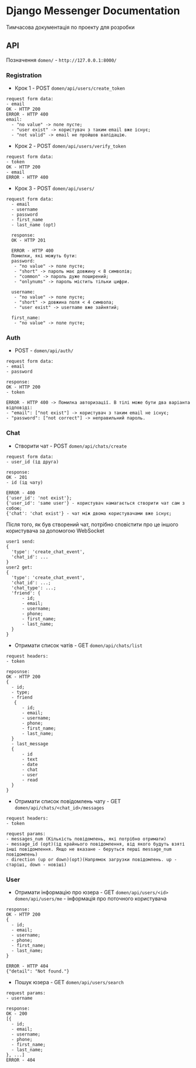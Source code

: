 # Django Messenger Documentation
Тимчасова документація по проекту для розробки
## API
Позначення `domen/` - `http://127.0.0.1:8000/`</br>

### Registration
* Крок 1 - POST `domen/api/users/create_token`
```
request form data:
- email
OK - HTTP 200
ERROR - HTTP 400
email:
  - "no value" -> поле пусте;
  - "user exist" -> користувач з таким email вже існує;
  - "not valid" -> email не пройшов валідацію.
```
* Крок 2 - POST `domen/api/users/verify_token`
```
request form data:
- token
OK - HTTP 200
- email
ERROR - HTTP 400
```
* Крок 3 - POST `domen/api/users/`
```
request form data:
  - email
  - username
  - password
  - first_name
  - last_name (opt)
  
  response: 
  OK - HTTP 201
  
  ERROR - HTTP 400
  Помилки, які можуть бути:
  password:
   - "no value" -> поле пусте;
   - "short" -> пароль має довжину < 8 символів;
   - "common" -> пароль дуже поширений;
   - "onlynums" -> пароль містить тільки цифри.
 
  username:
   - "no value" -> поле пусте;
   - "short" -> довжина поля < 4 символа;
   - "user exist" -> username вже зайнятий;
  
  first_name:
   - "no value" -> поле пусте;
```
### Auth
* POST - `domen/api/auth/`
```
request form data:
- email
- password

response:
OK - HTTP 200
- token
  
ERROR - HTTP 400 -> Помилка авторизації. В тілі може бути два варіанта відповіді:
- "email": ["not exist"] -> користувач з таким email не існує;
- "password": ["not correct"] -> неправильний пароль.
```

### Chat
* Створити чат - POST `domen/api/chats/create`
```
request form data:
- user_id (ід друга)

response:
OK - 201
- id (ід чату)

ERROR - 400
{'user_id': 'not exist'};
{'user_id': 'same user'} - користувач намагається створити чат сам з собою;
{'chat': 'chat exist'} - чат між двома користувачами вже існує;
```
Після того, як був створений чат, потрібно сповістити про це іншого користувача за допомогою WebSocket
```
user1 send:
{
  'type': 'create_chat_event',
  'chat_id': ...
}
user2 get:
{
  'type': 'create_chat_event',
  'chat_id': ...;
  'chat_type': ...;
  'friend': {
      - id;
      - email;
      - username;
      - phone;
      - first_name;
      - last_name;
  }
}
```
* Отримати список чатів - GET `domen/api/chats/list`
```
request headers:
- token

reposnse:
OK - HTTP 200
{
  - id;
  - type;
  - friend
   {
      - id;
      - email;
      - username;
      - phone;
      - first_name;
      - last_name;
  }
  - last_message
  {
      - id
      - text
      - date
      - chat
      - user
      - read
  }
}
```
* Отримати список повідомлень чату - GET `domen/api/chats/<chat_id>/messages`
```
request headers:
- token

request params:
- messages_num (Кількість повідомлень, які потрібно отримати)
- message_id (opt)(ід крайнього повідомлення, від якого будуть взяті інші повідомлення. Якщо не вказане - беруться перші message_num повідомлень)
- direction (up or down)(opt)(Напрямок загрузки повідомлень. up - cтаріші, down - новіші)
```
### User
* Отримати інформацію про юзера - GET `domen/api/users/<id>` `domen/api/users/me` - інформація про поточного користувача
```
response:
OK - HTTP 200
{
  - id;
  - email;
  - username;
  - phone;
  - first_name;
  - last_name;
}

ERROR - HTTP 404
{"detail": "Not found."}
```
* Пошук юзера - GET `domen/api/users/search`
```
request params:
- username

response:
OK - 200
[{
  - id;
  - email;
  - username;
  - phone;
  - first_name;
  - last_name;
}, ...]
ERROR - 404
```
